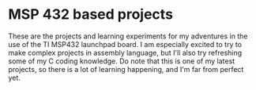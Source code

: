 # MSP 432 based projects

These are the projects and learning experiments for my adventures in the use of the TI MSP432 launchpad board. I am especially excited to try to make complex projects in assembly language, but I'll also try refreshing some of my C coding knowledge. Do note that this is one of my latest projects, so there is a lot of learning happening, and I'm far from perfect yet.